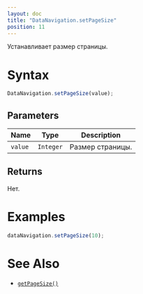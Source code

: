 ```yaml
---
layout: doc
title: "DataNavigation.setPageSize"
position: 11
---
```


Устанавливает размер страницы.

# Syntax

```js
DataNavigation.setPageSize(value);
```

## Parameters

Name|Type|Description
----|----------|---------
`value`|`Integer`|Размер страницы.

## Returns

Нет.

# Examples

```js
dataNavigation.setPageSize(10);
```

# See Also

* [`getPageSize()`](../DataNavigation.getPageSize/)
